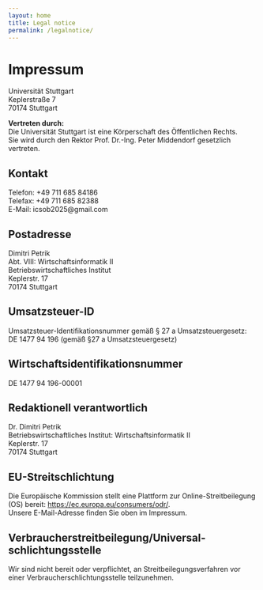 ```yaml
---
layout: home
title: Legal notice
permalink: /legalnotice/
---
```


<h1>Impressum</h1>

<p>Universit&auml;t Stuttgart<br />
  Keplerstra&szlig;e 7<br />
  70174 Stuttgart</p>

<p><strong>Vertreten durch:</strong><br />
  Die Universit&auml;t Stuttgart ist eine K&ouml;rperschaft des &Ouml;ffentlichen Rechts.<br />
  Sie wird durch den Rektor Prof. Dr.-Ing. Peter Middendorf gesetzlich vertreten.</p>

<h2>Kontakt</h2>
<p>Telefon: +49 711 685 84186<br />
  Telefax: +49 711 685 82388<br />
  E-Mail: icsob2025@gmail.com</p>

<h2>Postadresse</h2>
<p>Dimitri Petrik<br />
  Abt. VIII: Wirtschaftsinformatik II<br />
  Betriebswirtschaftliches Institut<br />
  Keplerstr. 17<br />
  70174 Stuttgart</p>
<h2>Umsatzsteuer-ID</h2>
<p>Umsatzsteuer-Identifikationsnummer gem&auml;&szlig; &sect; 27 a Umsatzsteuergesetz:<br />
  DE 1477 94 196 (gem&auml;&szlig; &sect;27 a Umsatzsteuergesetz)</p>

<h2>Wirtschafts&shy;identifikations&shy;nummer</h2>
<p>DE 1477 94 196-00001</p>

<h2>Redaktionell verantwortlich</h2>
<p>Dr. Dimitri Petrik<br />
  Betriebswirtschaftliches Institut: Wirtschaftsinformatik II<br />
  Keplerstr. 17<br />
  70174 Stuttgart</p>

<h2>EU-Streitschlichtung</h2>
<p>Die Europ&auml;ische Kommission stellt eine Plattform zur Online-Streitbeilegung (OS) bereit: <a href="https://ec.europa.eu/consumers/odr/" target="_blank" rel="noopener noreferrer">https://ec.europa.eu/consumers/odr/</a>.<br /> Unsere E-Mail-Adresse finden Sie oben im Impressum.</p>

<h2>Verbraucher&shy;streit&shy;beilegung/Universal&shy;schlichtungs&shy;stelle</h2>
<p>Wir sind nicht bereit oder verpflichtet, an Streitbeilegungsverfahren vor einer Verbraucherschlichtungsstelle teilzunehmen.</p>


